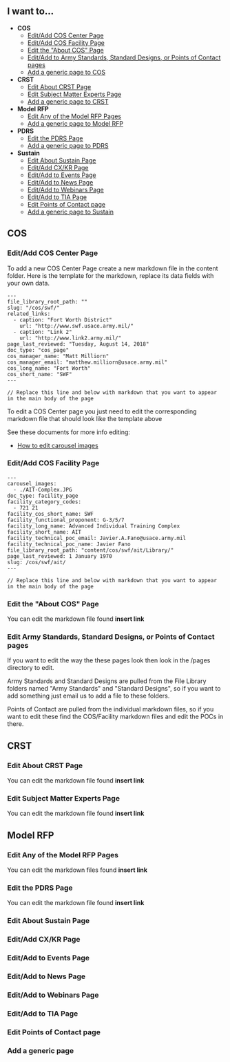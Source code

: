 ## I want to...

- **COS**
  - [Edit/Add COS Center Page]()
  - [Edit/Add COS Facility Page]()
  - [Edit the "About COS" Page]()
  - [Edit/Add to Army Standards, Standard Designs, or Points of Contact pages]()
  - [Add a generic page to COS]()
- **CRST**
  - [Edit About CRST Page]()
  - [Edit Subject Matter Experts Page]()
  - [Add a generic page to CRST]()
- **Model RFP**
  - [Edit Any of the Model RFP Pages]()
  - [Add a generic page to Model RFP]()
- **PDRS**
  - [Edit the PDRS Page]()
  - [Add a generic page to PDRS]()
- **Sustain**
  - [Edit About Sustain Page]()
  - [Edit/Add CX/KR Page]()
  - [Edit/Add to Events Page]()
  - [Edit/Add to News Page]()
  - [Edit/Add to Webinars Page]()
  - [Edit/Add to TIA Page]()
  - [Edit Points of Contact page]()
  - [Add a generic page to Sustain]()

## COS

### Edit/Add COS Center Page

To add a new COS Center Page create a new markdown file in the content folder. Here is the template for the markdown, replace its data fields with your own data.

```
---
file_library_root_path: ""
slug: "/cos/swf/"
related_links:
  - caption: "Fort Worth District"
    url: "http://www.swf.usace.army.mil/"
  - caption: "Link 2"
    url: "http://www.link2.army.mil/"
page_last_reviewed: "Tuesday, August 14, 2018"
doc_type: "cos_page"
cos_manager_name: "Matt Milliorn"
cos_manager_email: "matthew.milliorn@usace.army.mil"
cos_long_name: "Fort Worth"
cos_short_name: "SWF"
---

// Replace this line and below with markdown that you want to appear in the main body of the page
```

To edit a COS Center page you just need to edit the corresponding markdown file that should look like the template above

See these documents for more info editing:

- [How to edit carousel images](./Updated-Content-How-Tos/Edit-Carousel-Images.md)

### Edit/Add COS Facility Page

```
---
carousel_images:
  - ./AIT-Complex.JPG
doc_type: facility_page
facility_category_codes:
  - 721 21
facility_cos_short_name: SWF
facility_functional_proponent: G-3/5/7
facility_long_name: Advanced Individual Training Complex
facility_short_name: AIT
facility_technical_poc_email: Javier.A.Fano@usace.army.mil
facility_technical_poc_name: Javier Fano
file_library_root_path: "content/cos/swf/ait/Library/"
page_last_reviewed: 1 January 1970
slug: /cos/swf/ait/
---

// Replace this line and below with markdown that you want to appear in the main body of the page
```

### Edit the "About COS" Page

You can edit the markdown file found **insert link**

### Edit Army Standards, Standard Designs, or Points of Contact pages

If you want to edit the way the these pages look then look in the /pages directory to edit.

Army Standards and Standard Designs are pulled from the File Library folders named "Army Standards" and "Standard Designs", so if you want to add something just email us to add a file to these folders.

Points of Contact are pulled from the individual markdown files, so if you want to edit these find the COS/Facility markdown files and edit the POCs in there.

## CRST

### Edit About CRST Page

You can edit the markdown file found **insert link**

### Edit Subject Matter Experts Page

You can edit the markdown file found **insert link**

## Model RFP

### Edit Any of the Model RFP Pages

You can edit the markdown files found **insert link**

### Edit the PDRS Page

You can edit the markdown file found **insert link**

### Edit About Sustain Page

### Edit/Add CX/KR Page

### Edit/Add to Events Page

### Edit/Add to News Page

### Edit/Add to Webinars Page

### Edit/Add to TIA Page

### Edit Points of Contact page

### Add a generic page
